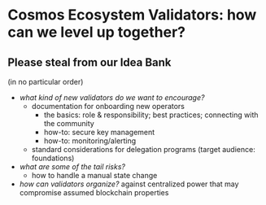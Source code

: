 # Cosmos Ecosystem Validators: how can we level up together?

## Please steal from our Idea Bank
(in no particular order)

- *what kind of new validators do we want to encourage?*
  - documentation for onboarding new operators
    - the basics: role & responsibility; best practices; connecting with the community
    - how-to: secure key management
    - how-to: monitoring/alerting
  - standard considerations for delegation programs (target audience: foundations)
- *what are some of the tail risks?*
  - how to handle a manual state change
- *how can validators organize?* against centralized power that may compromise assumed blockchain properties
